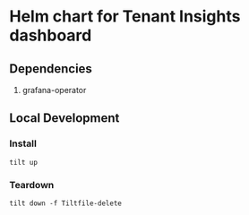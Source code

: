 # Helm chart for Tenant Insights dashboard


## Dependencies

1. grafana-operator

## Local Development

### Install

```
tilt up
```

### Teardown

```
tilt down -f Tiltfile-delete
```